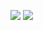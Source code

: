 ![](https://github.com/Yadunund/test_build_action/workflows/build/badge.svg)
![](https://github.com/osrf/traffic_editor/workflows/style/badge.svg)
